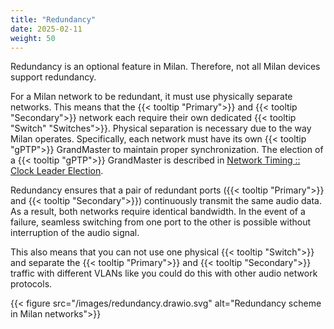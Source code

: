 ```yaml
---
title: "Redundancy"
date: 2025-02-11
weight: 50
---
```


Redundancy is an optional feature in Milan. Therefore, not all Milan devices support redundancy.

For a Milan network to be redundant, it must use physically separate networks. This means that the {{< tooltip "Primary">}} and {{< tooltip "Secondary">}} network each require their own dedicated {{< tooltip "Switch" "Switches">}}. Physical separation is necessary due to the way Milan operates. Specifically, each network must have its own {{< tooltip "gPTP">}} GrandMaster to maintain proper synchronization. The election of a {{< tooltip "gPTP">}} GrandMaster is described in [Network Timing :: Clock Leader Election](../01_milan/00_network-timing/#clock-leader-election).

Redundancy ensures that a pair of redundant ports ({{< tooltip "Primary">}} and {{< tooltip "Secondary">}}) continuously transmit the same audio data. As a result, both networks require identical bandwidth. In the event of a failure, seamless switching from one port to the other is possible without interruption of the audio signal.

This also means that you can not use one physical {{< tooltip "Switch">}} and separate the {{< tooltip "Primary">}} and {{< tooltip "Secondary">}} traffic with different VLANs like you could do this with other audio network protocols. 

{{< figure src="/images/redundancy.drawio.svg" alt="Redundancy scheme in Milan networks">}}